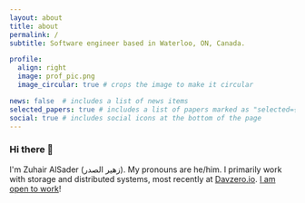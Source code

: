 ```yaml
---
layout: about
title: about
permalink: /
subtitle: Software engineer based in Waterloo, ON, Canada.

profile:
  align: right
  image: prof_pic.png
  image_circular: true # crops the image to make it circular

news: false  # includes a list of news items
selected_papers: true # includes a list of papers marked as "selected={true}"
social: true # includes social icons at the bottom of the page
---
```


### Hi there 👋

I'm Zuhair AlSader (زهير  الصدر). My pronouns are he/him. I primarily work with storage and distributed systems, most recently at [Davzero.io](https://devzero.io/). [I am open to work](/cv)!
